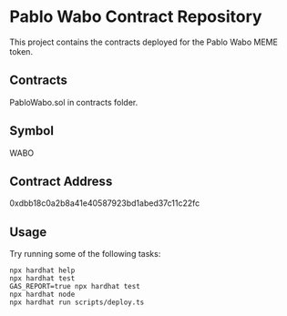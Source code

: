 # Pablo Wabo Contract Repository

This project contains the contracts deployed for the Pablo Wabo MEME token.

## Contracts

PabloWabo.sol in contracts folder.

## Symbol

WABO

## Contract Address

0xdbb18c0a2b8a41e40587923bd1abed37c11c22fc

## Usage

Try running some of the following tasks:

```shell
npx hardhat help
npx hardhat test
GAS_REPORT=true npx hardhat test
npx hardhat node
npx hardhat run scripts/deploy.ts
```
